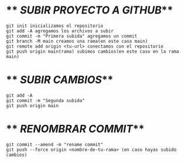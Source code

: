 # ** _SUBIR PROYECTO A GITHUB_**
```
git init inicializamos el repositorio
git add -A agregamos los archivos a subir
git commit -m "Primera subida" agregamos un commit
git branch -M main creamos una rama(en este caso main)
git remote add origin <tu-url> conectamos con el repositorio
git push origin main(rama) subimos cambios(en este caso en la rama main)
```
# ** _SUBIR CAMBIOS_**
```
git add -A
git commit -m "Segunda subida"
git push origin main
```
# ** _RENOMBRAR COMMIT_**
```
git commit --amend -m "rename commit"
git push --force origin <nombre-de-tu-rama> (en caso hayas subido cambios)
```
